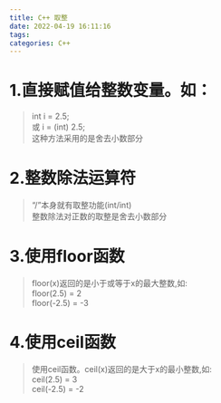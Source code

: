 ```yaml
---
title: C++ 取整
date: 2022-04-19 16:11:16
tags:
categories: C++
---
```


# 1.直接赋值给整数变量。如：
>int i = 2.5;   
>或 i = (int) 2.5;  
>这种方法采用的是舍去小数部分

# 2.整数除法运算符
>“/”本身就有取整功能(int/int)  
>整数除法对正数的取整是舍去小数部分

# 3.使用floor函数
>floor(x)返回的是小于或等于x的最大整数,如:  
>floor(2.5) = 2  
>floor(-2.5) = -3

# 4.使用ceil函数
>使用ceil函数。ceil(x)返回的是大于x的最小整数,如:  
>ceil(2.5) = 3  
>ceil(-2.5) = -2  

